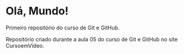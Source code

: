 # Olá, Mundo!
 Primeiro repositório do curso de Git e GitHub.

 Repositório criado durante a aula 05 do curso de Git e GitHub no site CursoemVideo.
